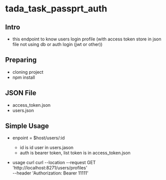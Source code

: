 # tada_task_passprt_auth
## Intro

- this endpoint to know users login profile (with access token store in json file not using db or auth login (jwt or other))
## Preparing

- cloning project
- npm install

## JSON File

- access_token.json
- users.json

## Simple Usage

- enpoint = $host/users/:id 
    - id is id user in users.jason
    - auth is bearer token, list token is in access_token.json

- usage curl
    curl --location --request GET 'http://localhost:8271/users/profiles' \
    --header 'Authorization: Bearer 11111' 